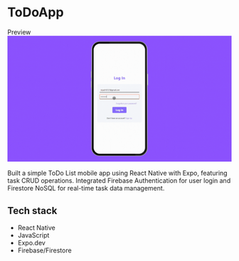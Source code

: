 # ToDoApp

Preview
![ToDoApp](assets/ToDoApp.gif)

Built a simple ToDo List mobile app using React Native with Expo, featuring task CRUD operations. Integrated Firebase Authentication for user login and Firestore NoSQL for real-time task data management.

Tech stack
-----------------
- React Native
- JavaScript
- Expo.dev
- Firebase/Firestore
